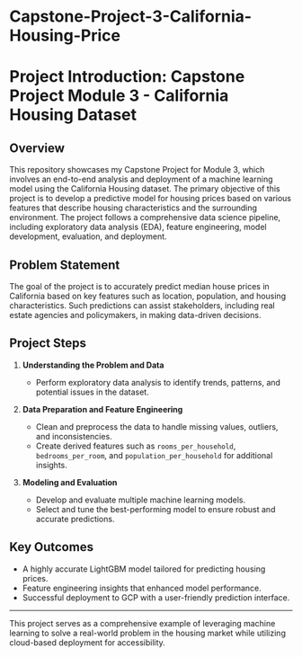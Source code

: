 # Capstone-Project-3-California-Housing-Price
 
# Project Introduction: Capstone Project Module 3 - California Housing Dataset

## Overview
This repository showcases my Capstone Project for Module 3, which involves an end-to-end analysis and deployment of a machine learning model using the California Housing dataset. The primary objective of this project is to develop a predictive model for housing prices based on various features that describe housing characteristics and the surrounding environment. The project follows a comprehensive data science pipeline, including exploratory data analysis (EDA), feature engineering, model development, evaluation, and deployment.

## Problem Statement
The goal of the project is to accurately predict median house prices in California based on key features such as location, population, and housing characteristics. Such predictions can assist stakeholders, including real estate agencies and policymakers, in making data-driven decisions.

## Project Steps
1. **Understanding the Problem and Data**
   - Perform exploratory data analysis to identify trends, patterns, and potential issues in the dataset.

2. **Data Preparation and Feature Engineering**
   - Clean and preprocess the data to handle missing values, outliers, and inconsistencies.
   - Create derived features such as `rooms_per_household`, `bedrooms_per_room`, and `population_per_household` for additional insights.

3. **Modeling and Evaluation**
   - Develop and evaluate multiple machine learning models.
   - Select and tune the best-performing model to ensure robust and accurate predictions.

## Key Outcomes
- A highly accurate LightGBM model tailored for predicting housing prices.
- Feature engineering insights that enhanced model performance.
- Successful deployment to GCP with a user-friendly prediction interface.

---
This project serves as a comprehensive example of leveraging machine learning to solve a real-world problem in the housing market while utilizing cloud-based deployment for accessibility.

